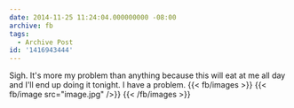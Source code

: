 ```yaml
---
date: 2014-11-25 11:24:04.000000000 -08:00
archive: fb
tags: 
  - Archive Post
id: '1416943444'
---
```


Sigh. It's more my problem than anything because this will eat at me all day and I'll end up doing it tonight. I have a problem.
{{< fb/images >}}
{{< fb/image src="image.jpg" />}}
{{< /fb/images >}}
